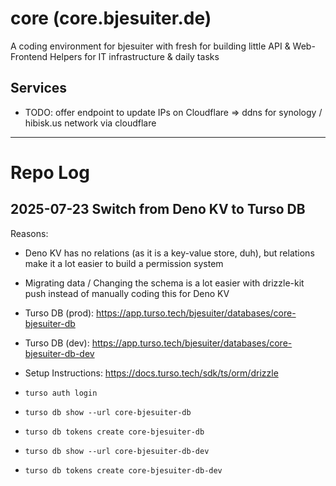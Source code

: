 # core (core.bjesuiter.de)

A coding environment for bjesuiter with fresh for building little API & Web-Frontend Helpers for IT infrastructure & daily tasks

## Services 

- TODO: offer endpoint to update IPs on Cloudflare => ddns for synology / hibisk.us network via cloudflare

---

# Repo Log 

## 2025-07-23 Switch from Deno KV to Turso DB

Reasons: 
- Deno KV has no relations (as it is a key-value store, duh), but relations make it a lot easier to build a permission system 
- Migrating data / Changing the schema is a lot easier with drizzle-kit push instead of manually coding this for Deno KV 

- Turso DB (prod): https://app.turso.tech/bjesuiter/databases/core-bjesuiter-db
- Turso DB (dev): https://app.turso.tech/bjesuiter/databases/core-bjesuiter-db-dev
- Setup Instructions: https://docs.turso.tech/sdk/ts/orm/drizzle
- `turso auth login`
- `turso db show --url core-bjesuiter-db`
- `turso db tokens create core-bjesuiter-db`
- `turso db show --url core-bjesuiter-db-dev`
- `turso db tokens create core-bjesuiter-db-dev`

